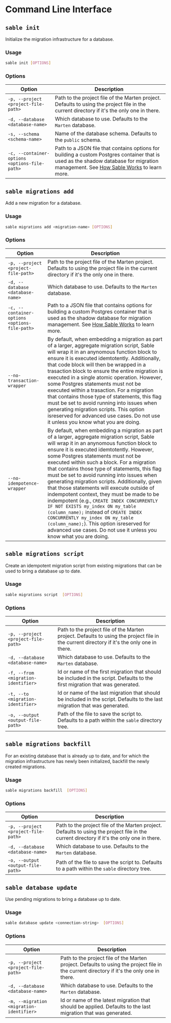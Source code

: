 # Command Line Interface

## `sable init`

Initialize the migration infrastructure for a database.

### Usage

```bash
sable init [OPTIONS]
```

### Options

| Option                                | Description                                                                                                                                                                                              |
|---------------------------------------|----------------------------------------------------------------------------------------------------------------------------------------------------------------------------------------------------------|
| `-p, --project <project-file-path>`   | Path to the project file of the Marten project. Defaults to using the project file in the current directory if it's the only one in there.                                                               |
| `-d, --database <database-name>`      | Which database to use. Defaults to the `Marten` database.                                                                                                                                                |
| `-s, --schema <schema-name>`          | Name of the database schema. Defaults to the `public` schema.                                                                                                                                            |
| `-c, --container-options <options-file-path>` | Path to a JSON file that contains options for building a custom Postgres container that is used as the shadow database for migration management. See [How Sable Works](./how-sable-works) to learn more. |

## `sable migrations add`

Add a new migration for a database.

### Usage

```bash
sable migrations add <migration-name> [OPTIONS]
```

### Options

| Option                                        | Description                                                                                                                                                                                                                                                                                                                                                                                                                                                                                                                                                                                                                                                                                             |
|-----------------------------------------------|---------------------------------------------------------------------------------------------------------------------------------------------------------------------------------------------------------------------------------------------------------------------------------------------------------------------------------------------------------------------------------------------------------------------------------------------------------------------------------------------------------------------------------------------------------------------------------------------------------------------------------------------------------------------------------------------------------|
| `-p, --project <project-file-path>`           | Path to the project file of the Marten project. Defaults to using the project file in the current directory if it's the only one in there.                                                                                                                                                                                                                                                                                                                                                                                                                                                                                                                                                              |
| `-d, --database <database-name>`              | Which database to use. Defaults to the `Marten` database.                                                                                                                                                                                                                                                                                                                                                                                                                                                                                                                                                                                                                                               |
| `-c, --container-options <options-file-path>` | Path to a JSON file that contains options for building a custom Postgres container that is used as the shadow database for migration management. See [How Sable Works](./how-sable-works) to learn more.                                                                                                                                                                                                                                                                                                                                                                                                                                                                                                |
| `--no-transaction-wrapper`   | By default, when embedding a migration as part of a larger, aggregate migration script, Sable will wrap it in an anynomous function block to ensure it is executed idemtotently. Additionally, that code block will then be wrapped in a trasaction block to ensure the entire migration is executed in a single atomic operation. However, some Postgres statements must not be executed within a trasaction. For a migration that contains those type of statements, this flag must be set to avoid running into issues when generating migration scripts. This option isreserved for advanced use cases. Do not use it unless you know what you are doing.                                         |  
| `--no-idempotence-wrapper`   | By default, when embedding a migration as part of a larger, aggregate migration script, Sable will wrap it in an anynomous function block to ensure it is executed idemtotently. However, some Postgres statements must not be executed within such a block. For a migration that contains those type of statements, this flag must be set to avoid running into issues when generating migration scripts. Additionally, given that those statements will execute outside of indempotent context, they must be made to be indempotent (e.g., `CREATE INDEX CONCURRENTLY IF NOT EXISTS my_index ON my_table (column_name);` instead of `CREATE INDEX CONCURRENTLY my_index ON my_table (column_name);`). This option isreserved for advanced use cases. Do not use it unless you know what you are doing.|  

## `sable migrations script`

Create an idempotent migration script from existing migrations that can be used to bring a database up to date.

### Usage

```bash
sable migrations script  [OPTIONS]
```

### Options

| Option                              | Description                                                                                                                                |
|-------------------------------------|--------------------------------------------------------------------------------------------------------------------------------------------|
| `-p, --project <project-file-path>` | Path to the project file of the Marten project. Defaults to using the project file in the current directory if it's the only one in there. |
| `-d, --database <database-name>`    | Which database to use. Defaults to the `Marten` database.                                                                                  |
| `-f, --from <migration-identifier>` | Id or name of the first migration that should be included in the script. Defaults to the first migration that was generated.               |
| `-t, --to <migration-identifier>`   | Id or name of the last migration that should be included in the script. Defaults to the last migration that was generated.                 |
| `-o, --output <output-file-path>`   | Path of the file to save the script to. Defaults to a path within the `sable` directory tree.                                         |

## `sable migrations backfill`

For an existing database that is already up to date, and for which the migration infrastructure has newly been initialized, backfill the newly created migrations.

### Usage

```bash
sable migrations backfill  [OPTIONS]
```

### Options

| Option                              | Description                                                       |
|-------------------------------------| ----------------------------------------------------------------- |
| `-p, --project <project-file-path>` | Path to the project file of the Marten project. Defaults to using the project file in the current directory if it's the only one in there.               |
| `-d, --database <database-name>`    | Which database to use. Defaults to the `Marten` database.                                         |
| `-o, --output <output-file-path>`   | Path of the file to save the script to. Defaults to a path within the `sable` directory tree.                                         |

## `sable database update`

Use pending migrations to bring a database up to date.

### Usage

```bash
sable database update <connection-string>  [OPTIONS]
```

### Options

| Option                                   | Description                                                                                                                                |
|------------------------------------------|--------------------------------------------------------------------------------------------------------------------------------------------|
| `-p, --project <project-file-path>`      | Path to the project file of the Marten project. Defaults to using the project file in the current directory if it's the only one in there. |
| `-d, --database <database-name>`         | Which database to use. Defaults to the `Marten` database.                                                                                  |
| `-m, --migration <migration-identifier>` | Id or name of the latest migration that should be applied. Defaults to the last migration that was generated.                              |